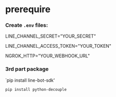 # prerequire

### Create `.env` files:

  LINE_CHANNEL_SECRET="YOUR_SECRET"

  LINE_CHANNEL_ACCESS_TOKEN="YOUR_TOKEN"

  NGROK_HTTP="YOUR_WEBHOOK_URL"


### 3rd part package

`pip install line-bot-sdk'

`pip install python-decouple`
